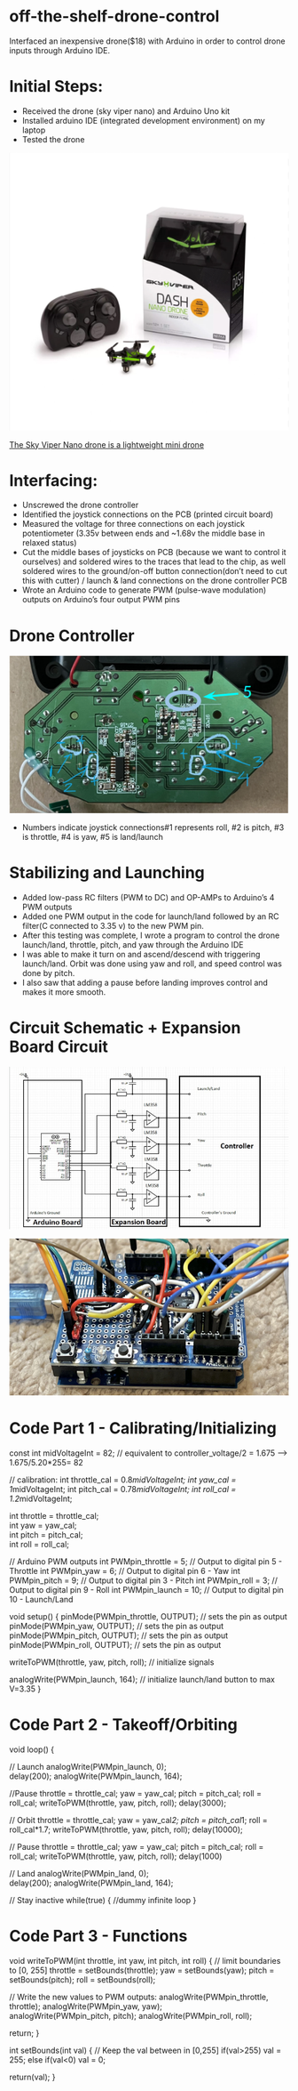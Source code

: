 # off-the-shelf-drone-control 
Interfaced an inexpensive drone($18) with Arduino in order to control drone inputs through Arduino IDE.
# Initial Steps: 
* Received the drone (sky viper nano) and Arduino Uno kit
* Installed arduino IDE (integrated development environment) on my laptop
* Tested the drone

![The Sky Viper Nano drone is a lightweight mini drone](SkyViperNano.png)


[The Sky Viper Nano drone is a lightweight mini drone](https://www.amazon.com/Sky-Viper-Drone-Black-Green/dp/B07G1RJXGF)

# Interfacing: 
* Unscrewed the drone controller
* Identified the joystick connections on the PCB (printed circuit board)
* Measured the voltage for three connections on each joystick potentiometer (3.35v between ends and ~1.68v the middle base in relaxed status)
* Cut the middle bases of joysticks on PCB (because we want to control it ourselves) and soldered wires to the traces that lead to the chip, as well soldered wires to the ground/on-off button connection(don’t need to cut this with cutter) / launch & land connections on the drone controller PCB
* Wrote an Arduino code to generate PWM (pulse-wave modulation) outputs on Arduino’s four output PWM pins

# Drone Controller

![](DroneController.png)
* Numbers indicate joystick connections#1 represents roll, #2 is pitch, #3 is throttle, #4 is yaw, #5 is land/launch


# Stabilizing and Launching

* Added low-pass RC filters (PWM to DC) and OP-AMPs to Arduino’s 4 PWM outputs
* Added one PWM output in the code for launch/land followed by an RC filter(C connected to 3.35 v) to the new PWM pin.
* After this testing was complete, I wrote a program to control the drone launch/land, throttle, pitch, and yaw through the Arduino IDE
* I was able to make it turn on and ascend/descend with triggering launch/land. Orbit was done using yaw and roll, and speed control was done by pitch. 
* I also saw that adding a pause before landing improves control and makes it more smooth.

# Circuit Schematic + Expansion Board Circuit

![](CircuitSchematic.png)

![](TheExpansionBoardCircuit.png)

# Code Part 1 - Calibrating/Initializing

const int midVoltageInt = 82;  // equivalent to controller_voltage/2 = 1.675 --> 1.675/5.20*255= 82

// calibration:
int throttle_cal = 0.8*midVoltageInt;
int yaw_cal      = 1*midVoltageInt;
int pitch_cal    = 0.78*midVoltageInt;
int roll_cal     = 1.2*midVoltageInt;

int throttle = throttle_cal;  
int yaw      = yaw_cal;  
int pitch    = pitch_cal;  
int roll     = roll_cal;  

// Arduino PWM outputs
int PWMpin_throttle = 5;      // Output to digital pin 5 - Throttle
int PWMpin_yaw      = 6;      // Output to digital pin 6 - Yaw
int PWMpin_pitch    = 9;      // Output to digital pin 3 - Pitch
int PWMpin_roll     = 3;      // Output to digital pin 9 - Roll
int PWMpin_launch   = 10;     // Output to digital pin 10 - Launch/Land


void setup() {
  pinMode(PWMpin_throttle, OUTPUT); // sets the pin as output
  pinMode(PWMpin_yaw, OUTPUT);      // sets the pin as output
  pinMode(PWMpin_pitch, OUTPUT);    // sets the pin as output
  pinMode(PWMpin_roll, OUTPUT);     // sets the pin as output

  writeToPWM(throttle, yaw, pitch, roll); // initialize signals

  analogWrite(PWMpin_launch, 164);  // initialize launch/land button to max V=3.35
}

# Code Part 2 - Takeoff/Orbiting

void loop() {

  // Launch
  analogWrite(PWMpin_launch, 0);  
  delay(200);
  analogWrite(PWMpin_launch, 164);  
   
  //Pause
  throttle = throttle_cal;
  yaw      = yaw_cal;
  pitch    = pitch_cal;
  roll     = roll_cal;
  writeToPWM(throttle, yaw, pitch, roll);
  delay(3000);


  // Orbit
  throttle = throttle_cal;
  yaw      = yaw_cal*2;
  pitch    = pitch_cal*1;
  roll     = roll_cal*1.7;
  writeToPWM(throttle, yaw, pitch, roll);
  delay(10000);

  // Pause
  throttle = throttle_cal;
  yaw      = yaw_cal;
  pitch    = pitch_cal;
  roll     = roll_cal;
  writeToPWM(throttle, yaw, pitch, roll);
  delay(1000)

  // Land
  analogWrite(PWMpin_land, 0);  
  delay(200);
  analogWrite(PWMpin_land, 164);  

 // Stay inactive
  while(true)
  {
    //dummy infinite loop
  }

# Code Part 3 - Functions

void writeToPWM(int throttle, int yaw, int pitch, int roll)
{
  // limit boundaries to [0, 255]
  throttle = setBounds(throttle);
  yaw = setBounds(yaw);
  pitch = setBounds(pitch);
  roll = setBounds(roll);
 
  // Write the new values to PWM outputs:
  analogWrite(PWMpin_throttle, throttle);
  analogWrite(PWMpin_yaw, yaw);  
  analogWrite(PWMpin_pitch, pitch);
  analogWrite(PWMpin_roll, roll);  

  return;
}


int setBounds(int val)
{
  // Keep the val between in [0,255]
  if(val>255)
    val = 255;
  else if(val<0)
    val = 0;

  return(val);
}











